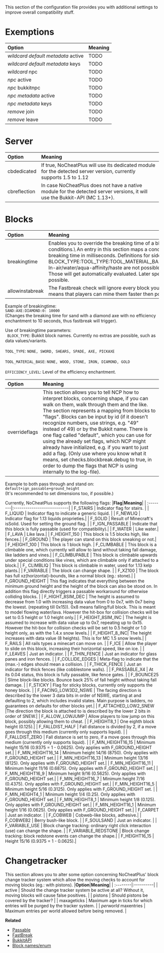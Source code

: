 This section of the configuration file provides you with additional settings to improve overall compatibility stuff.
# Exemptions
|**Option**|**Meaning**|
| :--------|:----------|
| _wildcard default metadata_ active | TODO |
|_wildcard default metadata_  keys | TODO |
|_wildcard_ npc | TODO |
| _npc_ active | TODO |
| _npc_ bukkitnpc | TODO |
| _npc metadata_ active | TODO |
| _npc metadata_ keys | TODO |
| _remove_ join | TODO |
| _remove_ leave | TODO |

# Server
|**Option**|**Meaning**|
| :--------|:----------|
| cbdedicated| If true, NoCheatPlus will use its dedicated module for the detected server version, currently supports 1.5 to 1.12|
| cbreflection | In case NoCheatPlus does not have a native module for the detected server versions, it will use the Bukkit-API (MC 1.13+). |

# Blocks
|**Option**|**Meaning**|
| :--------|:----------|
|breakingtime| Enables you to override the breaking time of a block for specific side conditions.\\ An entry in this section maps a condition definition to the breaking time in milliseconds. Definitions for side conditions can be: BLOCK_TYPE:TOOL_TYPE:TOOL_MATERIAL_BASE:EFFICIENCY_LEVEL. In-air/water/aqua-affinity/haste are not possible to add at this stage. Those will get automatically evaluated. Later specifying these will be possible.|
| allowinstabreak |The Fastbreak check will ignore every block you put in this list which means that players can mine them faster then possible.|

Example of breakingtime:
<br> `SAND:AXE:DIAMOND:0: 10000`</br> 
(Changes the breaking time for sand with a diamond axe with no efficiency enchantment to 10 seconds, thus fastbreak will trigger).
 
Use of breakingtime parameters:
<br> ` BLOCK_TYPE`: Bukkit block names. Currently no extras are possible, such as data values/variants.</br>
<br> `TOOL_TYPE`: `NONE, SWORD, SHEARS, SPADE, AXE, PICKAXE`</br>
<br> `TOOL_MATERIAL_BASE`: `NONE, WOOD, STONE, IRON, DIAMOND, GOLD`</br>
<br> `EFFICIENCY_LEVEL`: Level of the efficiency enchantment.</br>

|**Option**|**Meaning**|
| :--------|:----------|
| overrideflags | This section allows you to tell NCP how to interpret blocks, concerning shape, if you can walk on them, walk through them and the like. The section represents a mapping from blocks to "flags". Blocks can be input by id (if it doesn't recognize numbers, use strings, e.g. "49" instead of 49) or by the Bukkit name. There is one flag called "default", which you can use for using the already set flags, which NCP might already have initialized, e.g. if you want to just add a flag. (Only use where you know what it means, set checks.blockbreak.debug to true, in order to dump the flags that NCP is using internally to the log-file). |

Example to both pass through and stand on: <br>
`default+ign_passable+ground_height`</br>
(It's recommended to set dimensions too, if possible.)

Currently, NoCheatPlus supports the following flags:
|**Flag**|**Meaning**|
| :--------|:----------------------------|
| F_STAIRS | Indicator flag for stairs. |
| F_LIQUID | Indicator flag to indicate a generic liquid. |
| F_NEWLIQ | Indicator flag for 1.13 liquids proprieties.|
| F_SOLID  | Result of Minecraft's isSolid. Used for setting the ground flag. |
| F_IGN_PASSABLE | Indicate that this block is fully passable (used for compatibility).|
| F_WATER | Like water.|
| F_LAVA | Like lava.|
| F_HEIGHT_150 | This block is 1.5 blocks high, like fences.|
| F_GROUND | The player can stand on this block sneaking or not.|
| F_HEIGHT_100 | This block is 1 block high.
| F_CLIMBABLE | This block is a climbable one, which currently will allow to land without taking fall damage, like ladders and vines.|
| F_CLIMBUPABLE | This block is climbable upwards under special conditions like vines, which are climbable only if attached to a block.|
| F_ CLIMBLIQ | This block is climbable in water, used for 1.13 kelp plants.|
| F_VARIABLE | The block can change shape. |
| F_XZ100 | The block has full xz(horizontal)-bounds, like a normal block (eg.: stone).|
| F_GROUND_HEIGHT | This flag indicates that everything between the minimum ground height and the height of the block can also be stood on. In addition this flag directly triggers a passable workaround for otherwise colliding blocks. |
| F_HIGHT_8SIM_DEC | The height is assumed to decrease from 1.0 with increasing data value from 0 to 0x7, with 0x7 being the lowest. (repeating till 0x15)). 0x8 means falling/full block. This is meant to model flowing water/lava. However the hit-box for collision checks  will be set to 0.5 height or 1.0 height only.|
| F_HEIGHT_8SIM_INC | The height is assumed to increase with data value up to 0x7, repeating up to 0x15. However the hit-box for collision checks  will be set to 0.5 height or 1.0 height only, as with the 1.4.x snow levels.|
| F_HEIGHT_8_INC| The height increases with data value (8 heights). This is for MC 1.5 snow levels.|
| F_RAILS | All rails types a minecart can move on. |
| F_ICE | Allow the player to slide on this block, increasing their horizontal speed, like on ice. |
| F_LEAVES | Just an indicator. |
| F_THIN_FENCE | Just an indicator for glass panes and iron fences. |
| F_COLLIDE_EDGES | Meta-flag to indicate that the (max.-) edges should mean a collision. |
| F_THICK_FENCE | Just an indicator for thick fences (like cobblestone walls). |
| F_PASSABLE_X4 | At its 0.04 status, this block is fully passable, like fence gates. |
| F_BOUNCE25 | Slime block-like blocks. Bounce back 25% of fall height without taking fall damage. |
| F_STICKY | Flag for sticky blocks, currently only supports the honey block. |
| F_FACING_LOW3D2_NSWE | The facing direction is described by the lower 3 data bits in order of NSWE, starting at and defaulting to 2, which includes invalid states. Main purpose is ladders, no guarantees on defaults for other blocks yet.|
| F_ATTACHED_LOW2_SNEW |The direction the block is attached to is described by the lower 2 bits in order of SNEW.|
| F_ALLOW_LOWJUMP | Allow players to low jump on this block, possibly allowing them to cheat. |
| F_HEIGHT8_1 | One eighth block height (0.125).|
| F_FALLDIST_HALF | Fall distance is divided by 2, if a move goes through this medium (currently only supports liquid). |
| F_FALLDIST_ZERO | Fall distance is set to zero, if a move goes through this medium (currently only supports liquid). |
| F_MIN_HEIGHT16_15 | Minimum height 15/16 (0.9375 = 1 - 0.0625). Only applies with F_GROUND_HEIGHT set.|
| F_MIN_HEIGHT16_14 | Minimum height 14/16 (8750). Only applies with F_GROUND_HEIGHT set.|
| F_MIN_HEIGHT16_13 | Minimum height 13/16 (8125). Only applies with F_GROUND_HEIGHT set.| 
| F_MIN_HEIGHT16_11 | Minimum height 11/16 (0.6875). Only applies with F_GROUND_HEIGHT set.|
| F_MIN_HEIGHT16_9 | Minimum height 9/16 (0.5625). Only applies with F_GROUND_HEIGHT set.|
| F_MIN_HEIGHT16_7 | Minimum height 7/16 (0.4375). Only applies with F_GROUND_HEIGHT set.|
| F_MIN_HEIGHT16_5 | Minimum height 5/16 (0.3125). Only applies with F_GROUND_HEIGHT set. |
| F_MIN_HEIGHT4_1 | Minimum height 1/4 (0.25). Only applies with F_GROUND_HEIGHT set.|
| F_MIN_HEIGHT8_1 | Minimum height 1/8 (0.125). Only applies with F_GROUND_HEIGHT set.|
| F_MIN_HEIGHT16_1 | Minimum height 1/16 (0.0625). Only applies with F_GROUND_HEIGHT set.| 
| F_CARPET | Just an indicator. |
| F_COBWEB | Cobweb-like blocks, adhesive.|
| F_COBWEB2 | Berry bush-like block. |
| F_SOULSAND | Just an indicator. |
| F_VARIABLE_USE | Block change tracking: ordinary right click interaction (use) can change the shape. |
| F_VARIABLE_REDSTONE | Block change tracking: block redstone events can change the shape.|
| F_HEIGHT16_15 | Height 15/16 (0.9375 = 1 - 0.0625).|

# Changetracker
This section allows you to alter some option concerning NoCheatPlus' block change tracker system which allow the moving checks to account for moving blocks (eg.: with pistons).
|**Option**|**Meaning**|
| :--------|:----------|
| active   | Should the change tracker system be active at all? Without it, moving blocks will cause false positives. |
| pistons | Should pistons be covered by the tracker? |
| maxageticks | Maximum age in ticks for which entries will be purged by the tracker system. |
| *perworld* maxentries | Maximum entries per world allowed before being removed. |

**Related**
* [Passable](https://github.com/Updated-NoCheatPlus/Docs/blob/master/Settings/Checks/%5BMoving%5D-Passable.md)
* [FastBreak](https://github.com/Updated-NoCheatPlus/Docs/blob/master/Settings/Checks/%5BBlockbreak%5D-Fastbreak.md)
* [BukkitAPI](https://hub.spigotmc.org/javadocs/bukkit)
* [Block names/enum](https://hub.spigotmc.org/javadocs/spigot/org/bukkit/Material.html)
